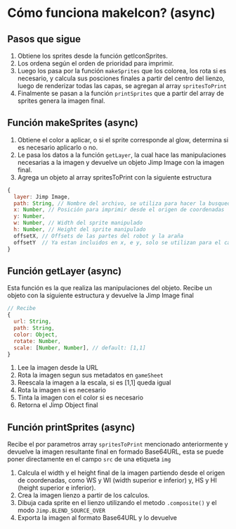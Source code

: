 # Cómo funciona makeIcon? (async)

## Pasos que sigue
1. Obtiene los sprites desde la función getIconSprites.
2. Los ordena según el orden de prioridad para imprimir.
3. Luego los pasa por la función `makeSprites` que los colorea, los rota si es necesario, y calcula sus posciones finales a partir del centro del lienzo, luego de renderizar todas las capas, se agregan al array `spritesToPrint`
4. Finalmente se pasan a la función `printSprites` que a partir del array de sprites genera la imagen final.

## Función makeSprites (async)

1. Obtiene el color a aplicar, o si el sprite corresponde al glow, determina si es necesario aplicarlo o no.
2. Le pasa los datos a la función `getLayer`, la cual hace las manipulaciones necesarias a la imagen y devuelve un objeto Jimp Image con la imagen final.
3. Agrega un objeto al array spritesToPrint con la siguiente estructura

```js
{
  layer: Jimp Image,
  path: String, // Nombre del archivo, se utiliza para hacer la busqueda en el objeto gameSheet
  x: Number, // Posición para imprimir desde el origen de coordenadas 
  y: Number,
  w: Number, // Width del sprite manipulado
  h: Number, // Height del sprite manipulado
  offsetX, // Offsets de las partes del robot y la araña
  offsetY  // Ya estan incluidos en x, e y, solo se utilizan para el calculo de las dimensiones de la imagen final
}
```

## Función getLayer (async)

Esta función es la que realiza las manipulaciones del objeto. Recibe un objeto con la siguiente estructura y devuelve la Jimp Image final

```js
// Recibe
{
  url: String,
  path: String,
  color: Object,
  rotate: Number,
  scale: [Number, Number], // default: [1,1]
}
```

1. Lee la imagen desde la URL
2. Rota la imagen segun sus metadatos en `gameSheet`
3. Reescala la imagen a la escala, si es [1,1] queda igual
4. Rota la imagen si es necesario
5. Tinta la imagen con el color si es necesario
6. Retorna el Jimp Object final

## Función printSprites (async)

Recibe el por parametros array `spritesToPrint` mencionado anteriormente y devuelve la imagen resultante final en formado Base64URL, esta se puede poner directamente en el campo `src` de una etiqueta `img`

1. Calcula el width y el height final de la imagen partiendo desde el origen de coordenadas, como WS y WI (width superior e inferior) y, HS y HI (height superior e inferior).
2. Crea la imagen lienzo a partir de los calculos.
3. Dibuja cada sprite en el lienzo utilizando el metodo `.composite()` y el modo `Jimp.BLEND_SOURCE_OVER`
4. Exporta la imagen al formato Base64URL y lo devuelve